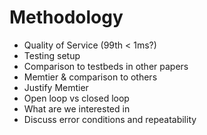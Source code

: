 # Methodology

* Quality of Service (99th < 1ms?)
* Testing setup
* Comparison to testbeds in other papers
* Memtier & comparison to others
* Justify Memtier
* Open loop vs closed loop
* What are we interested in
* Discuss error conditions and repeatability

